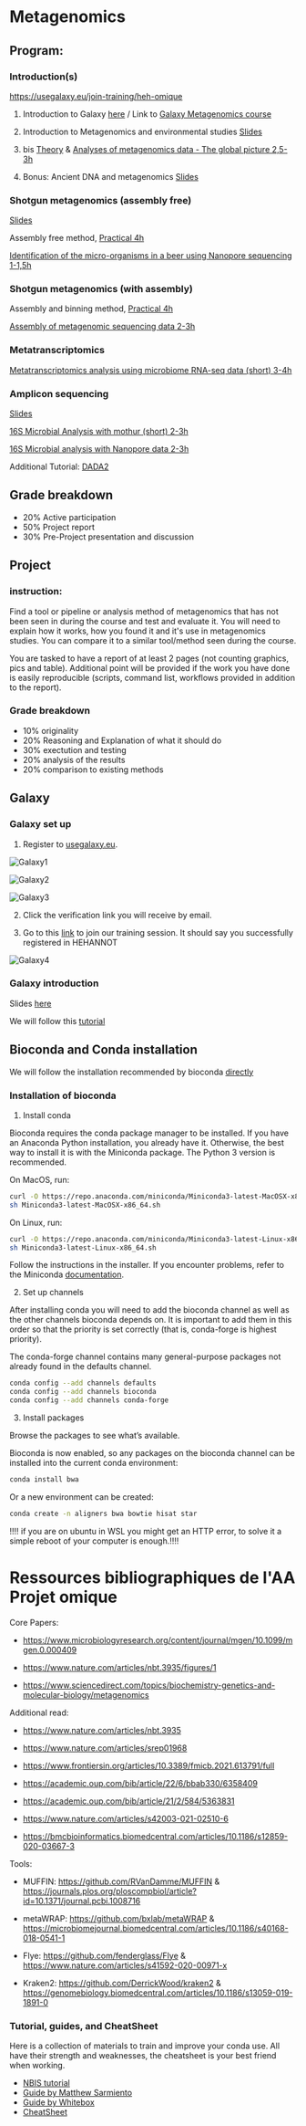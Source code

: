 # Metagenomics

## Program:

### Introduction(s)

https://usegalaxy.eu/join-training/heh-omique

1. Introduction to Galaxy [here](https://training.galaxyproject.org/training-material/topics/introduction/tutorials/galaxy-intro-short/tutorial.html) / Link to [Galaxy Metagenomics course](https://training.galaxyproject.org/training-material/topics/metagenomics/)
    
2. Introduction to Metagenomics and environmental studies [Slides](Presentation/intro_to_metagenomics.pdf)
2. bis [Theory](https://training.galaxyproject.org/training-material/topics/metagenomics/slides/introduction.html#1) & [Analyses of metagenomics data - The global picture 2,5-3h](https://training.galaxyproject.org/training-material/topics/metagenomics/tutorials/general-tutorial/tutorial.html#shotgun-metagenomics-data)

3. Bonus: Ancient DNA and metagenomics [Slides](Presentation/Ancient_metagenomics.pdf)


### Shotgun metagenomics (assembly free)

[Slides](Presentation/shotgun_metagenomics.pdf)

Assembly free method, [Practical 4h](usage/assembly_free.md)

[Identification of the micro-organisms in a beer using Nanopore sequencing 1-1,5h](https://training.galaxyproject.org/training-material/topics/metagenomics/tutorials/beer-data-analysis/tutorial.html#assign-taxonomic-classification)

### Shotgun metagenomics (with assembly)

Assembly and binning method, [Practical 4h](usage/assembly_binning_based.md)

[Assembly of metagenomic sequencing data 2-3h](https://training.galaxyproject.org/training-material/topics/metagenomics/tutorials/metagenomics-assembly/tutorial.html#visualization-of-the-de-novo-assembly-graph)

### Metatranscriptomics

[Metatranscriptomics analysis using microbiome RNA-seq data (short) 3-4h](https://training.galaxyproject.org/training-material/topics/metagenomics/tutorials/metatranscriptomics-short/tutorial.html)

### Amplicon sequencing 

[Slides](Presentation/Metabarcoding.pdf)

[16S Microbial Analysis with mothur (short) 2-3h](https://training.galaxyproject.org/training-material/topics/metagenomics/tutorials/mothur-miseq-sop-short/tutorial.html#optional-calculate-error-rates-based-on-our-mock-community)

[16S Microbial analysis with Nanopore data 2-3h](https://training.galaxyproject.org/training-material/topics/metagenomics/tutorials/nanopore-16S-metagenomics/tutorial.html)

Additional Tutorial: [DADA2](usage/metabarcoding.md)

## Grade breakdown

* 20% Active participation
* 50% Project report
* 30% Pre-Project presentation and discussion

## Project 

### instruction:

Find a tool or pipeline or analysis method of metagenomics that has not been seen in during the course and test and evaluate it.
You will need to explain how it works, how you found it and it's use in metagenomics studies.
You can compare it to a similar tool/method seen during the course.

You are tasked to have a report of at least 2 pages (not counting graphics, pics and table).
Additional point will be provided if the work you have done is easily reproducible (scripts, command list, workflows provided in addition to the report).

### Grade breakdown

* 10% originality
* 20% Reasoning and Explanation of what it should do
* 30% exectution and testing
* 20% analysis of the results
* 20% comparison to existing methods

## Galaxy

### Galaxy set up

1. Register to [usegalaxy.eu](http://usegalaxy.eu/).

![Galaxy1](figures/Galaxy1.png)

![Galaxy2](figures/Galaxy2.png)

![Galaxy3](figures/Galaxy3.png)

2. Click the verification link you will receive by email.

3. Go to this [link](https://usegalaxy.eu/join-training/hehannot/) to join our training session. 
It should say you successfully registered in HEHANNOT

![Galaxy4](figures/Galaxy4.png)

### Galaxy introduction

Slides [here](https://training.galaxyproject.org/training-material/topics/introduction/tutorials/galaxy-intro-short/slides.html#1)

We will follow this [tutorial](https://training.galaxyproject.org/training-material/topics/introduction/tutorials/galaxy-intro-short/tutorial.html)

## Bioconda and Conda installation

We will follow the installation recommended by bioconda [directly](https://bioconda.github.io/user/install.html)

### Installation of bioconda

1. Install conda

Bioconda requires the conda package manager to be installed. If you have an Anaconda Python installation, you already have it. Otherwise, the best way to install it is with the Miniconda package. The Python 3 version is recommended.

On MacOS, run:

```bash
curl -O https://repo.anaconda.com/miniconda/Miniconda3-latest-MacOSX-x86_64.sh
sh Miniconda3-latest-MacOSX-x86_64.sh
```

On Linux, run:

```bash
curl -O https://repo.anaconda.com/miniconda/Miniconda3-latest-Linux-x86_64.sh
sh Miniconda3-latest-Linux-x86_64.sh
```

Follow the instructions in the installer. If you encounter problems, refer to the Miniconda [documentation](https://conda.io/en/latest/miniconda.html).


2. Set up channels

After installing conda you will need to add the bioconda channel as well as the other channels bioconda depends on. It is important to add them in this order so that the priority is set correctly (that is, conda-forge is highest priority).

The conda-forge channel contains many general-purpose packages not already found in the defaults channel.

```bash
conda config --add channels defaults
conda config --add channels bioconda
conda config --add channels conda-forge
```

3. Install packages

Browse the packages to see what’s available.

Bioconda is now enabled, so any packages on the bioconda channel can be installed into the current conda environment:

```bash
conda install bwa
```

Or a new environment can be created:

```bash
conda create -n aligners bwa bowtie hisat star
```

!!!! if you are on ubuntu in WSL you might get an HTTP error, to solve it a simple reboot of your computer is enough.!!!!

# Ressources bibliographiques de l'AA Projet omique

Core Papers: 

* https://www.microbiologyresearch.org/content/journal/mgen/10.1099/mgen.0.000409

* https://www.nature.com/articles/nbt.3935/figures/1

* https://www.sciencedirect.com/topics/biochemistry-genetics-and-molecular-biology/metagenomics

Additional read: 

* https://www.nature.com/articles/nbt.3935

* https://www.nature.com/articles/srep01968

* https://www.frontiersin.org/articles/10.3389/fmicb.2021.613791/full

* https://academic.oup.com/bib/article/22/6/bbab330/6358409

* https://academic.oup.com/bib/article/21/2/584/5363831

* https://www.nature.com/articles/s42003-021-02510-6

* https://bmcbioinformatics.biomedcentral.com/articles/10.1186/s12859-020-03667-3

Tools:

* MUFFIN: https://github.com/RVanDamme/MUFFIN & https://journals.plos.org/ploscompbiol/article?id=10.1371/journal.pcbi.1008716

* metaWRAP: https://github.com/bxlab/metaWRAP & https://microbiomejournal.biomedcentral.com/articles/10.1186/s40168-018-0541-1

* Flye: https://github.com/fenderglass/Flye & https://www.nature.com/articles/s41592-020-00971-x

* Kraken2: https://github.com/DerrickWood/kraken2 & https://genomebiology.biomedcentral.com/articles/10.1186/s13059-019-1891-0

### Tutorial, guides, and CheatSheet

Here is a collection of materials to train and improve your conda use. All have their strength and weaknesses, the cheatsheet is your best friend when working.

* [NBIS tutorial](https://nbis-reproducible-research.readthedocs.io/en/course_2104/conda/)
* [Guide by Matthew Sarmiento](https://towardsdatascience.com/a-guide-to-conda-environments-bc6180fc533)
* [Guide by Whitebox](https://whiteboxml.com/blog/the-definitive-guide-to-python-virtual-environments-with-conda)
* [CheatSheet](https://docs.conda.io/projects/conda/en/4.6.0/_downloads/52a95608c49671267e40c689e0bc00ca/conda-cheatsheet.pdf)

